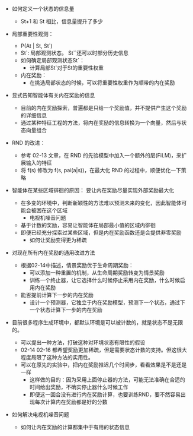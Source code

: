 - 如何定义一个状态的信息量
    - St+1 和 St 相比，信息量提升了多少

- 局部重要性观测：
    - P(At | St, St`)
    - St`: 局部观测状态。 St``还可以时部分历史信息
    - 如何确定局部观测状态St`：
        - 计算局部St`对于St的重要性权重
    - 内在奖励：
        - 在挑选局部状态的时候，可以将重要性权重作为顺带的内在奖励

- 显式告知智能体有关内在奖励的信息
    - 目前的内在奖励探索，普遍都是只给一个奖励值，并不提供产生这个奖励的详细信息
    - 通过某种特征工程的方法，将内在奖励的信息转换为一个向量，然后与状态向量组合

- RND 的改进：
    - 参考 02-13 文章，在 RND 的先验模型中加入一个额外的层(FiLM)，来扩展输入的特征
    - 将 f(s) 修改为 f(s, pai(a|s))，在最大化 RND 的过程中，顺便优化一下策略

- 智能体在某些区域徘徊的原因： 要让内在奖励尽量实现外部奖励最大化
    - 在多变的环境中，判断新颖性的方法难以预测未来的变化，因此智能体可能会被困在这个区域
        - 电视机噪音问题
    - 基于计数的奖励，容易让智能体在局部最小值的区域内徘徊
    - 即便已经充分探索过某些区域，但是内在奖励函数还是会提供非零奖励
        - 如何让奖励变得更为稀疏

- 对现在所有内在奖励的通用改进方法    
    - 根据02-14中描述，情景奖励优于生命周期奖励：
        - 可以添加一种重置的机制，从生命周期奖励转变为情景奖励
        - 训练一个终止器，让它选择什么时候停止采用内在奖励，什么时候启用内在奖励
    - 能否提前计算下一步的内在奖励
        - 设计一个预测器，它独立于内在奖励模型，预测下一个状态，通过下一个状态计算下一步的内在奖励

- 目前很多程序生成环境中，都默认环境是可以被计数的，就是状态不是无限的。
    - 可以提出一种方法，打破这种对环境状态有限性的假设
    - 02-14 02-16 都希望奖励更加稀疏，但是需要状态计数的支持。但这很大程度局限了这种方法的实用性。
    - 可以在原先的实验中，把内在奖励推迟几个时间步，看看效果是不是还是一样
        - 这样做的目的：因为采用上面停止器的方法，可能无法准确在合适的时间给出奖励，不确实停止器什么时候工作
        - 即便这一回合没有进行内在奖励计算，也要训练RND，要不然容易出现每次计算内在奖励都是好的分数

- 如何解决电视机噪音问题
    - 如何让内在奖励的计算都集中于有用的状态信息